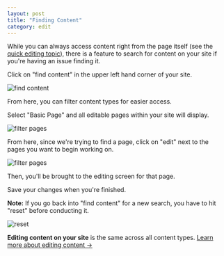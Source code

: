 ```yaml
---
layout: post
title: "Finding Content"
category: edit
---
```


While you can always access content right from the page itself (see the [quick editing topic](/schoolsites-help/edit/2014/07/17/contextual/)), there is a feature to search for content on your site if you're having an issue finding it.

Click on "find content" in the upper left hand corner of your site. 

![find content](/schoolsites-help/images/find-content.png)

From here, you can filter content types for easier access.

Select "Basic Page" and all editable pages within your site will display. 

![filter pages](/schoolsites-help/images/pages/page-filter.png)

From here, since we're trying to find a page, click on "edit" next to the pages you want to begin working on. 

![filter pages](/schoolsites-help/images/pages/edit-section.png)

Then, you'll be brought to the editing screen for that page.

Save your changes when you're finished. 

**Note:** If you go back into "find content" for a new search, you have to hit "reset" before conducting it.

![reset](/schoolsites-help/images/reset-find.png)

**Editing content on your site** is the same across all content types. [Learn more about editing content &rarr;](/schoolsites-help/edit/2014/07/15/editing-page/)